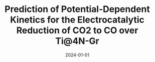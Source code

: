---
title: "Prediction of Potential-Dependent Kinetics for the Electrocatalytic Reduction of CO2 to CO over Ti@4N-Gr"
collection: publications
category: manuscripts
permalink: /publication/2024-01-01-prediction-of-potential-dependent-kinetics
excerpt: 'This work provides a theoretical prediction of the potential-dependent kinetics for the electrocatalytic reduction of CO2 to CO on a titanium single-atom catalyst supported on nitrogenated graphene.'
date: 2024-01-01
venue: 'ACS Electrochemistry'
paperurl: 'https://pubs.acs.org/doi/10.1021/acselectrochem.4c00073'
citation: 'Alsunni, Y. A., Alherz, A. W., & Musgrave, C. B. (2024). &quot;Prediction of Potential-Dependent Kinetics for the Electrocatalytic Reduction of CO2 to CO over Ti@4N-Gr.&quot; <i>ACS Electrochemistry</i>.'
---